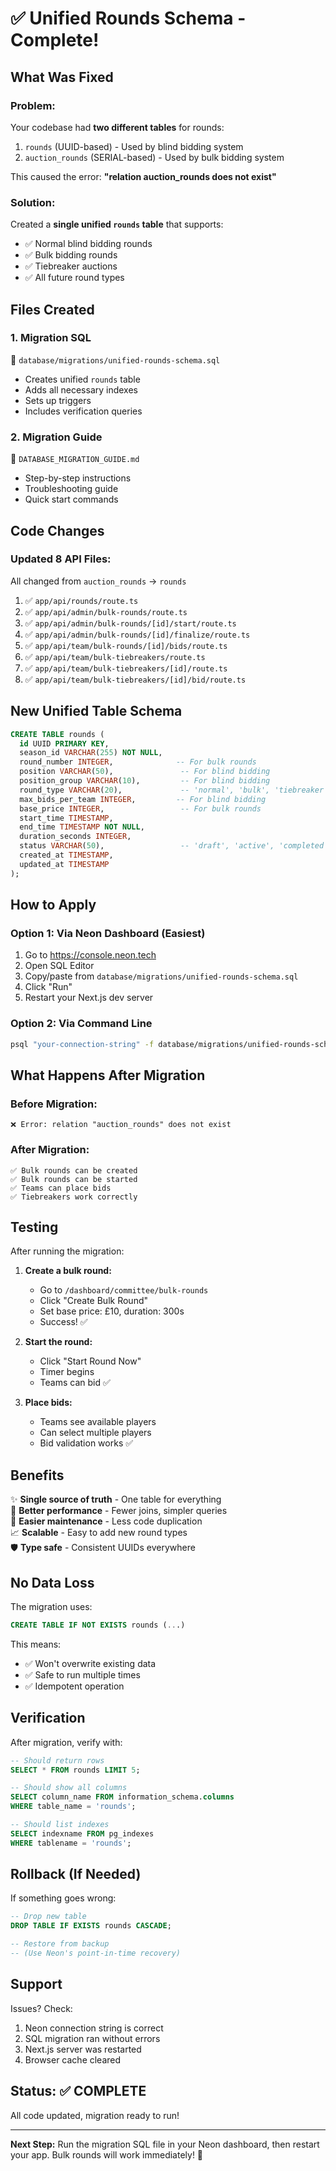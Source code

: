 # ✅ Unified Rounds Schema - Complete!

## What Was Fixed

### Problem:
Your codebase had **two different tables** for rounds:
1. `rounds` (UUID-based) - Used by blind bidding system
2. `auction_rounds` (SERIAL-based) - Used by bulk bidding system

This caused the error: **"relation auction_rounds does not exist"**

### Solution:
Created a **single unified `rounds` table** that supports:
- ✅ Normal blind bidding rounds
- ✅ Bulk bidding rounds  
- ✅ Tiebreaker auctions
- ✅ All future round types

## Files Created

### 1. Migration SQL
📁 `database/migrations/unified-rounds-schema.sql`
- Creates unified `rounds` table
- Adds all necessary indexes
- Sets up triggers
- Includes verification queries

### 2. Migration Guide
📁 `DATABASE_MIGRATION_GUIDE.md`
- Step-by-step instructions
- Troubleshooting guide
- Quick start commands

## Code Changes

### Updated 8 API Files:
All changed from `auction_rounds` → `rounds`

1. ✅ `app/api/rounds/route.ts`
2. ✅ `app/api/admin/bulk-rounds/route.ts`
3. ✅ `app/api/admin/bulk-rounds/[id]/start/route.ts`
4. ✅ `app/api/admin/bulk-rounds/[id]/finalize/route.ts`
5. ✅ `app/api/team/bulk-rounds/[id]/bids/route.ts`
6. ✅ `app/api/team/bulk-tiebreakers/route.ts`
7. ✅ `app/api/team/bulk-tiebreakers/[id]/route.ts`
8. ✅ `app/api/team/bulk-tiebreakers/[id]/bid/route.ts`

## New Unified Table Schema

```sql
CREATE TABLE rounds (
  id UUID PRIMARY KEY,
  season_id VARCHAR(255) NOT NULL,
  round_number INTEGER,              -- For bulk rounds
  position VARCHAR(50),               -- For blind bidding
  position_group VARCHAR(10),         -- For blind bidding
  round_type VARCHAR(20),             -- 'normal', 'bulk', 'tiebreaker'
  max_bids_per_team INTEGER,         -- For blind bidding
  base_price INTEGER,                 -- For bulk rounds
  start_time TIMESTAMP,
  end_time TIMESTAMP NOT NULL,
  duration_seconds INTEGER,
  status VARCHAR(50),                 -- 'draft', 'active', 'completed', etc.
  created_at TIMESTAMP,
  updated_at TIMESTAMP
);
```

## How to Apply

### Option 1: Via Neon Dashboard (Easiest)
1. Go to https://console.neon.tech
2. Open SQL Editor
3. Copy/paste from `database/migrations/unified-rounds-schema.sql`
4. Click "Run"
5. Restart your Next.js dev server

### Option 2: Via Command Line
```bash
psql "your-connection-string" -f database/migrations/unified-rounds-schema.sql
```

## What Happens After Migration

### Before Migration:
```
❌ Error: relation "auction_rounds" does not exist
```

### After Migration:
```
✅ Bulk rounds can be created
✅ Bulk rounds can be started
✅ Teams can place bids
✅ Tiebreakers work correctly
```

## Testing

After running the migration:

1. **Create a bulk round:**
   - Go to `/dashboard/committee/bulk-rounds`
   - Click "Create Bulk Round"
   - Set base price: £10, duration: 300s
   - Success! ✅

2. **Start the round:**
   - Click "Start Round Now"
   - Timer begins
   - Teams can bid ✅

3. **Place bids:**
   - Teams see available players
   - Can select multiple players
   - Bid validation works ✅

## Benefits

✨ **Single source of truth** - One table for everything  
🚀 **Better performance** - Fewer joins, simpler queries  
🔧 **Easier maintenance** - Less code duplication  
📈 **Scalable** - Easy to add new round types  
🛡️ **Type safe** - Consistent UUIDs everywhere  

## No Data Loss

The migration uses:
```sql
CREATE TABLE IF NOT EXISTS rounds (...)
```

This means:
- ✅ Won't overwrite existing data
- ✅ Safe to run multiple times
- ✅ Idempotent operation

## Verification

After migration, verify with:

```sql
-- Should return rows
SELECT * FROM rounds LIMIT 5;

-- Should show all columns
SELECT column_name FROM information_schema.columns 
WHERE table_name = 'rounds';

-- Should list indexes
SELECT indexname FROM pg_indexes 
WHERE tablename = 'rounds';
```

## Rollback (If Needed)

If something goes wrong:

```sql
-- Drop new table
DROP TABLE IF EXISTS rounds CASCADE;

-- Restore from backup
-- (Use Neon's point-in-time recovery)
```

## Support

Issues? Check:
1. Neon connection string is correct
2. SQL migration ran without errors
3. Next.js server was restarted
4. Browser cache cleared

## Status: ✅ COMPLETE

All code updated, migration ready to run!

---

**Next Step:** Run the migration SQL file in your Neon dashboard, then restart your app. Bulk rounds will work immediately! 🎉
